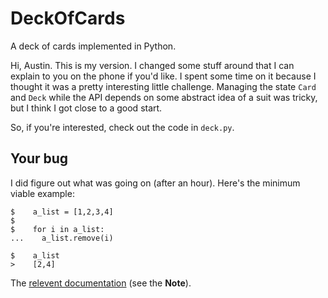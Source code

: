 # DeckOfCards

A deck of cards implemented in Python.

Hi, Austin. This is my version. I changed some stuff around that I can explain to you on the phone if you'd like. I spent some time on it because I thought it was a pretty interesting little challenge. Managing the state `Card` and `Deck` while the API depends on some abstract idea of a suit was tricky, but I think I got close to a good start.

So, if you're interested, check out the code in `deck.py`.


## Your bug

I did figure out what was going on (after an hour). Here's the minimum viable example:

```
$    a_list = [1,2,3,4]
$ 
$    for i in a_list:
...    a_list.remove(i)

$    a_list
>    [2,4]
```

The [relevent documentation](https://docs.python.org/2/reference/compound_stmts.html#the-for-statement) (see the **Note**).
